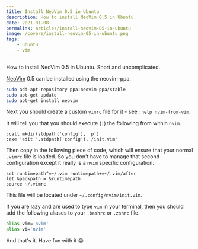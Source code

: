 ```yaml
---
title: Install NeoVim 0.5 in Ubuntu
description: How to install NeoVim 0.5 in Ubuntu.
date: 2021-01-08
permalink: articles/install-neovim-05-in-ubuntu
image: /covers/install-neovim-05-in-ubuntu.png
tags: 
    - ubuntu
    - vim
---
```


How to install NeoVim 0.5 in Ubuntu. Short and uncomplicated.

<!-- more -->

[NeoVim](https://neovim.io) 0.5 can be installed using the neovim-ppa.

```bash
sudo add-apt-repository ppa:neovim-ppa/stable
sudo apt-get update
sudo apt-get install neovim
```

Next you should create a custom `vimrc` file for it - see `:help nvim-from-vim`.

It will tell you that you should execute (`:`) the following from within `nvim`.

```
:call mkdir(stdpath('config'), 'p')
:exe 'edit '.stdpath('config').'/init.vim'
```

Then copy in the following piece of code, which will ensure that your normal `.vimrc` file is loaded. So you don't have to manage that second configuration except it really is a `nvim` specific configuration.

```
set runtimepath^=~/.vim runtimepath+=~/.vim/after
let &packpath = &runtimepath
source ~/.vimrc
```

This file will be located under `~/.config/nvim/init.vim`.

If you are lazy and are used to type `vim` in your terminal, then you should add the following aliases to your `.bashrc` or `.zshrc` file.

```bash
alias vim='nvim'
alias vi='nvim'
```

And that's it. Have fun with it 😁